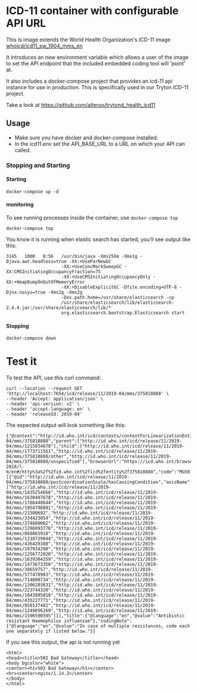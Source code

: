 # ICD-11 container with configurable API URL

This is image extends the World Health Organization's ICD-11 image 
[whoicd/icd11_sw_1904_mms_en](https://hub.docker.com/r/whoicd/icd11_sw_1904_mms_en)

It introduces an new environment variable which allows a user of the image to set the API endpoint that the 
included embedded coding tool will 'point' at.

It also includes a docker-compose project that provides an icd-11 api instance for use in production.
This is specifically used in our Tryton ICD-11 project.

Take a look at https://github.com/alteroo/trytond_health_icd11

## Usage

- Make sure you have docker and docker-compose installed.
- In the icd11.env set the API_BASE_URL to a URL on which your API can called.


### Stopping and Starting
#### Starting
```
docker-compose up -d
```
#### monitoring
To see running processes inside the container, use `docker-compose top`
```
docker-compose top
```
You know it is running when elastic search has started, you'll see output like this:
```
3145   1000   0:56   /usr/bin/java -Xms256m -Xmx1g -Djava.awt.headless=true -XX:+UseParNewGC                
                     -XX:+UseConcMarkSweepGC -XX:CMSInitiatingOccupancyFraction=75                          
                     -XX:+UseCMSInitiatingOccupancyOnly -XX:+HeapDumpOnOutOfMemoryError                     
                     -XX:+DisableExplicitGC -Dfile.encoding=UTF-8 -Djna.nosys=true -Xms2g -Xmx2g            
                     -Des.path.home=/usr/share/elasticsearch -cp                                            
                     /usr/share/elasticsearch/lib/elasticsearch-2.4.4.jar:/usr/share/elasticsearch/lib/*    
                     org.elasticsearch.bootstrap.Elasticsearch start  
```
#### Stopping
```
docker-compose down
```

# Test it
To test the API, use this curl command:
```
curl --location --request GET 'http://localhost:7654/icd/release/11/2019-04/mms/375810888' \
--header 'Accept: application/json' \
--header 'api-version: v2' \
--header 'accept-language: en' \
--header 'releaseId: 2019-04'
```

The expected output will look something like this:
```
{"@context":"http://id.who.int/icd/contexts/contextForLinearizationEntity.json","@id":"http://id.who.int/icd/release/11/2019-04/mms/375810888","parent":["http://id.who.int/icd/release/11/2019-04/mms/1215034670"],"child":["http://id.who.int/icd/release/11/2019-04/mms/1773711561","http://id.who.int/icd/release/11/2019-04/mms/375810888/other","http://id.who.int/icd/release/11/2019-04/mms/375810888/unspecified"],"browserUrl":"https://icd.who.int/browse11-2018/l-m/en#/http%3a%2f%2fid.who.int%2ficd%2fentity%2f375810888","code":"MG50.3","source":"http://id.who.int/icd/entity/375810888","classKind":"category","postcoordinationScale":[{"@id":"http://id.who.int/icd/release/11/2019-04/mms/375810888/postcoordinationScale/hasCausingCondition","axisName":"http://id.who.int/icd/schema/hasCausingCondition","requiredPostcoordination":"true","allowMultipleValues":"AllowAlways","scaleEntity":["http://id.who.int/icd/release/11/2019-04/mms/1435254666","http://id.who.int/icd/release/11/2019-04/mms/1630407678","http://id.who.int/icd/release/11/2019-04/mms/1766440644","http://id.who.int/icd/release/11/2019-04/mms/1954798891","http://id.who.int/icd/release/11/2019-04/mms/21500692","http://id.who.int/icd/release/11/2019-04/mms/334423054","http://id.who.int/icd/release/11/2019-04/mms/274880002","http://id.who.int/icd/release/11/2019-04/mms/1296093776","http://id.who.int/icd/release/11/2019-04/mms/868865918","http://id.who.int/icd/release/11/2019-04/mms/1218729044","http://id.who.int/icd/release/11/2019-04/mms/426429380","http://id.who.int/icd/release/11/2019-04/mms/197934298","http://id.who.int/icd/release/11/2019-04/mms/1256772020","http://id.who.int/icd/release/11/2019-04/mms/1639304259","http://id.who.int/icd/release/11/2019-04/mms/1473673350","http://id.who.int/icd/release/11/2019-04/mms/30659757","http://id.who.int/icd/release/11/2019-04/mms/577470983","http://id.who.int/icd/release/11/2019-04/mms/714000734","http://id.who.int/icd/release/11/2019-04/mms/1306203631","http://id.who.int/icd/release/11/2019-04/mms/223744320","http://id.who.int/icd/release/11/2019-04/mms/1843895818","http://id.who.int/icd/release/11/2019-04/mms/435227771","http://id.who.int/icd/release/11/2019-04/mms/850137482","http://id.who.int/icd/release/11/2019-04/mms/1249056269","http://id.who.int/icd/release/11/2019-04/mms/1596590595"]}],"title":{"@language":"en","@value":"Antibiotic resistant Haemophilus influenzae"},"codingNote":{"@language":"en","@value":"In case of multiple resistances, code each one separately if listed below."}}
```

If you see this output, the api is not running yet
```
<html>
<head><title>502 Bad Gateway</title></head>
<body bgcolor="white">
<center><h1>502 Bad Gateway</h1></center>
<hr><center>nginx/1.14.2</center>
</body>
</html>
```
